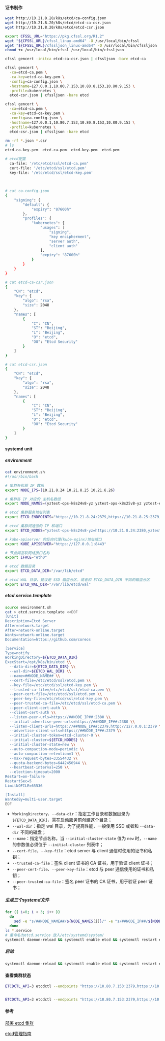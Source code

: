 #### 证书制作

```bash
wget http://10.21.8.20/k8s/etcd/ca-config.json
wget http://10.21.8.20/k8s/etcd/etcd-ca-csr.json
wget http://10.21.8.20/k8s/etcd/etcd-csr.json

export CFSSL_URL="https://pkg.cfssl.org/R1.2"
wget "${CFSSL_URL}/cfssl_linux-amd64" -O /usr/local/bin/cfssl
wget "${CFSSL_URL}/cfssljson_linux-amd64" -O /usr/local/bin/cfssljson
chmod +x /usr/local/bin/cfssl /usr/local/bin/cfssljson

cfssl gencert -initca etcd-ca-csr.json | cfssljson -bare etcd-ca 

cfssl gencert \
  -ca=etcd-ca.pem \
  -ca-key=etcd-ca-key.pem \
  -config=ca-config.json \
  -hostname=127.0.0.1,10.80.7.153,10.80.8.153,10.80.9.153 \
  -profile=kubernetes \
  etcd-csr.json | cfssljson -bare etcd

cfssl gencert \
  -ca=etcd-ca.pem \
  -ca-key=etcd-ca-key.pem \
  -config=ca-config.json \
  -hostname=127.0.0.1,10.80.7.153,10.80.8.153,10.80.9.153 \
  -profile=kubernetes \
  etcd-csr.json | cfssljson -bare etcd
  
rm -rf *.json *.csr
# ls
etcd-ca-key.pem  etcd-ca.pem  etcd-key.pem  etcd.pem

# etcd配置
  ca-file: '/etc/etcd/ssl/etcd-ca.pem'
  cert-file: '/etc/etcd/ssl/etcd.pem'
  key-file: '/etc/etcd/ssl/etcd-key.pem'
  
  
  
# cat ca-config.json
{
    "signing": {
        "default": {
            "expiry": "87600h"
        },
        "profiles": {
            "kubernetes": {
                "usages": [
                    "signing",
                    "key encipherment",
                    "server auth",
                    "client auth"
                ],
                "expiry": "87600h"
            }
        }
    }
}

# cat etcd-ca-csr.json
{
    "CN": "etcd",
    "key": {
        "algo": "rsa",
        "size": 2048
    },
    "names": [
        {
            "C": "CN",
            "ST": "Beijing",
            "L": "Beijing",
            "O": "etcd",
            "OU": "Etcd Security"
        }
    ]
}

# cat etcd-csr.json
{
    "CN": "etcd",
    "key": {
        "algo": "rsa",
        "size": 2048
    },
    "names": [
        {
            "C": "CN",
            "ST": "Beijing",
            "L": "Beijing",
            "O": "etcd",
            "OU": "Etcd Security"
        }
    ]
}
```

#### systemd  unit

##### environment

```bash
cat environment.sh
#!/usr/bin/bash

# 集群各机器 IP 数组
export NODE_IPS=(10.21.8.24 10.21.8.25 10.21.8.26)

# 集群各 IP 对应的 主机名数组
export NODE_NAMES=(yztest-ops-k8s24v8-yz yztest-ops-k8s25v8-yz yztest-ops-k8s26v8-yz)

# etcd 集群服务地址列表
export ETCD_ENDPOINTS="https://10.21.8.24:2379,https://10.21.8.25:2379,https://10.21.8.26:2379"

# etcd 集群间通信的 IP 和端口
export ETCD_NODES="yztest-ops-k8s24v8-yz=https://10.21.8.24:2380,yztest-ops-k8s25v8-yz=https://10.21.8.25:2380,yztest-ops-k8s26v8-yz=https://10.21.8.26:2380"

# kube-apiserver 的反向代理(kube-nginx)地址端口
export KUBE_APISERVER="https://127.0.0.1:8443"

# 节点间互联网络接口名称
export IFACE="eth0"

# etcd 数据目录
export ETCD_DATA_DIR="/var/lib/etcd"

# etcd WAL 目录，建议是 SSD 磁盘分区，或者和 ETCD_DATA_DIR 不同的磁盘分区
export ETCD_WAL_DIR="/var/lib/etcd/wal"
```

##### etcd.service.template

```bash
source environment.sh
cat > etcd.service.template <<EOF
[Unit]
Description=Etcd Server
After=network.target
After=network-online.target
Wants=network-online.target
Documentation=https://github.com/coreos

[Service]
Type=notify
WorkingDirectory=${ETCD_DATA_DIR}
ExecStart=/opt/k8s/bin/etcd \\   
  --data-dir=${ETCD_DATA_DIR} \\
  --wal-dir=${ETCD_WAL_DIR} \\
  --name=##NODE_NAME## \\
  --cert-file=/etc/etcd/ssl/etcd.pem \\
  --key-file=/etc/etcd/ssl/etcd-key.pem \\
  --trusted-ca-file=/etc/etcd/ssl/etcd-ca.pem \\
  --peer-cert-file=/etc/etcd/ssl/etcd.pem \\
  --peer-key-file=/etc/etcd/ssl/etcd-key.pem \\
  --peer-trusted-ca-file=/etc/etcd/ssl/etcd-ca.pem \\
  --peer-client-cert-auth \\
  --client-cert-auth \\
  --listen-peer-urls=https://##NODE_IP##:2380 \\
  --initial-advertise-peer-urls=https://##NODE_IP##:2380 \\
  --listen-client-urls=https://##NODE_IP##:2379,http://127.0.0.1:2379 \\
  --advertise-client-urls=https://##NODE_IP##:2379 \\
  --initial-cluster-token=etcd-cluster-0 \\
  --initial-cluster=${ETCD_NODES} \\
  --initial-cluster-state=new \\
  --auto-compaction-mode=periodic \\
  --auto-compaction-retention=1 \\
  --max-request-bytes=33554432 \\
  --quota-backend-bytes=6442450944 \\
  --heartbeat-interval=250 \\
  --election-timeout=2000
Restart=on-failure
RestartSec=5
LimitNOFILE=65536

[Install]
WantedBy=multi-user.target
EOF
```

- `WorkingDirectory`、`--data-dir`：指定工作目录和数据目录为 `${ETCD_DATA_DIR}`，需在启动服务前创建这个目录；
- `--wal-dir`：指定 wal 目录，为了提高性能，一般使用 SSD 或者和 `--data-dir` 不同的磁盘；
- `--name`：指定节点名称，当 `--initial-cluster-state` 值为 `new` 时，`--name` 的参数值必须位于 `--initial-cluster` 列表中；
- `--cert-file`、`--key-file`：etcd server 与 client 通信时使用的证书和私钥；
- `--trusted-ca-file`：签名 client 证书的 CA 证书，用于验证 client 证书；
- `--peer-cert-file`、`--peer-key-file`：etcd 与 peer 通信使用的证书和私钥；
- `--peer-trusted-ca-file`：签名 peer 证书的 CA 证书，用于验证 peer 证书；

##### 生成三个systemd文件

```bash
for (( i=0; i < 3; i++ ))
  do
    sed -e "s/##NODE_NAME##/${NODE_NAMES[i]}/" -e "s/##NODE_IP##/${NODE_IPS[i]}/" etcd.service.template > etcd-${NODE_IPS[i]}.service 
  done
ls *.service
# 重命名为etcd.service 放入/etc/systemd/system/
systemctl daemon-reload && systemctl enable etcd && systemctl restart etcd
```

##### 启动

```bash
systemctl daemon-reload && systemctl enable etcd && systemctl restart etcd
```



#### 查看集群状态

```bash
ETCDCTL_API=3 etcdctl --endpoints "https://10.80.7.153:2379,https://10.80.8.153:2379,https://10.80.9.153:2379" --cacert  /etc/etcd/ssl/etcd-ca.pem --cert /etc/etcd/ssl/etcd.pem --key /etc/etcd/ssl/etcd-key.pem endpoint health


ETCDCTL_API=3 etcdctl --endpoints "https://10.80.7.153:2379,https://10.80.8.153:2379,https://10.80.9.153:2379" --cacert  /etc/etcd/ssl/etcd-ca.pem --cert /etc/etcd/ssl/etcd.pem --key /etc/etcd/ssl/etcd-key.pem endpoint status -w table
```

#### 参考

[部署 etcd 集群](https://github.com/opsnull/follow-me-install-kubernetes-cluster/blob/master/04.%E9%83%A8%E7%BD%B2etcd%E9%9B%86%E7%BE%A4.md)

[etcd管理指南](https://sealyun.com/post/etcd-manage/)

